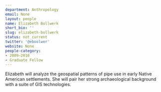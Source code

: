```yaml
---
department: Anthropology
email: None
layout: people
name: Elizabeth Bollwerk
short_bio: ''
slug: elizabeth-bollwerk
status: not_current
twitter: '@eboolwer'
website: None
people-category:
- 2009–2010
- Graduate Fellow
---
```


Elizabeth will analyze the geospatial patterns of pipe use in early Native American settlements. She will pair her strong archaeological background with a suite of GIS technologies.

